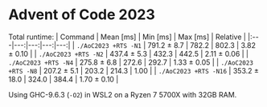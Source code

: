 # Advent of Code 2023

Total runtime:
| Command | Mean [ms] | Min [ms] | Max [ms] | Relative |
|:---|---:|---:|---:|---:|
| `./AoC2023 +RTS -N1` | 791.2 ± 8.7 | 782.2 | 802.3 | 3.82 ± 0.10 |
| `./AoC2023 +RTS -N2` | 437.4 ± 5.3 | 432.3 | 442.5 | 2.11 ± 0.06 |
| `./AoC2023 +RTS -N4` | 275.8 ± 6.8 | 272.6 | 292.7 | 1.33 ± 0.05 |
| `./AoC2023 +RTS -N8` | 207.2 ± 5.1 | 203.2 | 214.3 | 1.00 |
| `./AoC2023 +RTS -N16` | 353.2 ± 18.0 | 324.0 | 384.4 | 1.70 ± 0.10 |

Using GHC-9.6.3 (`-O2`) in WSL2 on a Ryzen 7 5700X with 32GB RAM.
